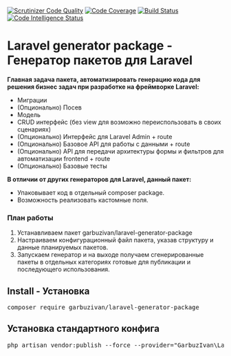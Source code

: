 [![Scrutinizer Code Quality](https://scrutinizer-ci.com/g/garbuzivan/laravel-generator-package/badges/quality-score.png?b=main)](https://scrutinizer-ci.com/g/garbuzivan/laravel-generator-package/?branch=main)
[![Code Coverage](https://scrutinizer-ci.com/g/garbuzivan/laravel-generator-package/badges/coverage.png?b=main)](https://scrutinizer-ci.com/g/garbuzivan/laravel-generator-package/?branch=main)
[![Build Status](https://scrutinizer-ci.com/g/garbuzivan/laravel-generator-package/badges/build.png?b=main)](https://scrutinizer-ci.com/g/garbuzivan/laravel-generator-package/build-status/main)
[![Code Intelligence Status](https://scrutinizer-ci.com/g/garbuzivan/laravel-generator-package/badges/code-intelligence.svg?b=main)](https://scrutinizer-ci.com/code-intelligence)

# Laravel generator package - Генератор пакетов для Laravel

<p><strong>Главная задача пакета, автоматизировать генерацию кода для решения бизнес задач при разработке на фреймворке Laravel:</strong></p>
<ul>
<li>Миграции</li>
<li>(Опционально) Посев</li>
<li>Модель</li>
<li>CRUD интерфейс (без view для возможно переиспользовать в своих сценариях)</li>
<li>(Опционально) Интерфейс для Laravel Admin + route</li>
<li>(Опционально) Базовое API для работы с данными + route</li>
<li>(Опционально) API для передачи архитектуры формы и фильтров для автоматизации frontend + route</li>
<li>(Опционально) Базовые тесты</li>
</ul>

<p><strong>В отличии от других генераторов для Laravel, данный пакет:</strong></p> 
<ul>
<li>Упаковывает код в отдельный composer package.</li>
<li>Возможность реализовать кастомные поля.</li>
</ul>

### План работы
<ol>
<li>Устанавливаем пакет garbuzivan/laravel-generator-package</li>
<li>Настраиваем конфигурационный файл пакета, указав структуру и данные планируемых пакетов.</li>
<li>Запускаем генератор и на выходе получаем сгенерированные пакеты в отдельных категориях готовые для публикации и последующего использования.</li>
</ol>

## Install - Установка

<pre>composer require garbuzivan/laravel-generator-package</pre>

## Установка стандартного конфига

<pre>php artisan vendor:publish --force --provider="GarbuzIvan\LaravelGeneratorPackage\ServiceProvider" --tag="config"</pre>

